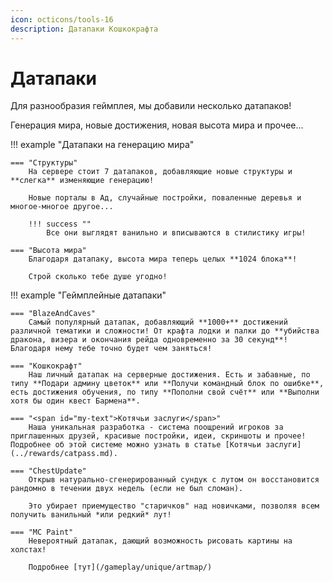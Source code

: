 ```yaml
---
icon: octicons/tools-16
description: Датапаки Кошкокрафта
---
```


# Датапаки

Для разнообразия геймплея, мы добавили несколько датапаков!

Генерация мира, новые достижения, новая высота мира и прочее...

!!! example "Датапаки на генерацию мира"

    === "Структуры"
        На сервере стоит 7 датапаков, добавляющие новые структуры и **слегка** изменяющие генерацию!

        Новые порталы в Ад, случайные постройки, поваленные деревья и многое-многое другое...

        !!! success ""
            Все они выглядят ванильно и вписываются в стилистику игры!
    
    === "Высота мира"
        Благодаря датапаку, высота мира теперь целых **1024 блока**!

        Строй сколько тебе душе угодно!

!!! example "Геймплейные датапаки"
    
    === "BlazeAndCaves"
        Самый популярный датапак, добавляющий **1000+** достижений различной тематики и сложности! От крафта лодки и палки до **убийства дракона, визера и окончания рейда одновременно за 30 секунд**! Благодаря нему тебе точно будет чем заняться!

    === "Кошкокрафт"
        Наш личный датапак на серверные достижения. Есть и забавные, по типу **Подари админу цветок** или **Получи командный блок по ошибке**, есть достижения обучения, по типу **Пополни свой счёт** или **Выполни хотя бы один квест Бармена**.

    === "<span id="my-text">Котячьи заслуги</span>"
        Наша уникальная разработка - система поощрений игроков за приглашенных друзей, красивые постройки, идеи, скриншоты и прочее! Подробнее об этой системе можно узнать в статье [Котячьи заслуги](../rewards/catpass.md).

    === "ChestUpdate"
        Открыв натурально-сгенерированный сундук с лутом он восстановится рандомно в течении двух недель (если не был сломан).

        Это убирает приемущество "старичков" над новичками, позволяя всем получить ванильный *или редкий* лут!

    === "MC Paint"
        Невероятный датапак, дающий возможность рисовать картины на холстах!

        Подробнее [тут](/gameplay/unique/artmap/)
